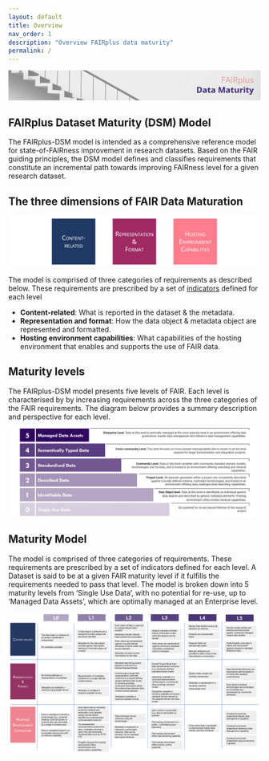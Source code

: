 ```yaml
---
layout: default
title: Overview
nav_order: 1
description: "Overview FAIRplus data maturity"
permalink: /
---
```


![Banner](assets/images/overview/banner_draft.JPG)

## FAIRplus Dataset Maturity (DSM) Model

The FAIRplus-DSM model is intended as a comprehensive reference model for state-of-FAIRness improvement in research datasets. Based on the FAIR guiding principles, the DSM model defines and classifies requirements that constitute an incremental path towards improving FAIRness level for a given research dataset.

## The three dimensions of FAIR Data Maturation

![Dimensions](assets/images/overview/dimensions.JPG)

The model is comprised of three categories of requirements as described below. These requirements are prescribed by a set of [indicators](docs/Indicators.md) defined for each level

- **Content-related**: What is reported in the dataset & the metadata.
- **Representation and format**: How the data object & metadata object are represented and formatted.
- **Hosting environment capabilities**: What capabilities of the hosting environment that enables and supports the use of FAIR data.

## Maturity levels

The FAIRplus-DSM model presents five levels of FAIR. Each level is characterised by by increasing requirements across the three categories of the FAIR requirements. The diagram below provides a summary description and perspective for each level.

![Levels](assets/images/overview/levels_definition.JPG)

## Maturity Model

The model is comprised of three categories of requirements. These requirements are prescribed by a set of indicators defined for each level. A Dataset is said to be at a given FAIR maturity level if it fulfills the requirements needed to pass that level. The model is broken down into 5 maturity levels from ‘Single Use Data’, with no potential for re-use, up to ‘Managed Data Assets’, which are optimally managed at an Enterprise level. 

![Grid_view](assets/images/overview/grid_view.png)

